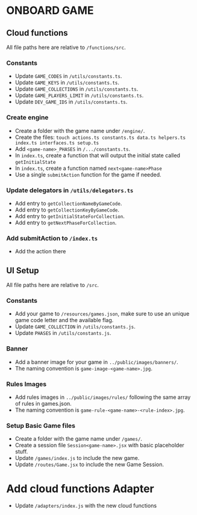 # ONBOARD GAME

## Cloud functions

All file paths here are relative to `/functions/src`.

### Constants

- Update `GAME_CODES` in `/utils/constants.ts`.
- Update `GAME_KEYS` in `/utils/constants.ts`.
- Update `GAME_COLLECTIONS` in `/utils/constants.ts`.
- Update `GAME_PLAYERS_LIMIT` in `/utils/constants.ts`.
- Update `DEV_GAME_IDS` in `/utils/constants.ts`.

### Create engine

- Create a folder with the game name under `/engine/`.
- Create the files: `touch actions.ts constants.ts data.ts helpers.ts index.ts interfaces.ts setup.ts`
- Add `<game-name>_PHASES` in `/.../constants.ts`.
- In `index.ts`, create a function that will output the initial state called `getInitialState`
- In `index.ts`, create a function named `next<game-name>Phase`
- Use a single `submitAction` function for the game if needed.

### Update delegators in `/utils/delegators.ts`

- Add entry to `getCollectionNameByGameCode`.
- Add entry to `getCollectionKeyByGameCode`.
- Add entry to `getInitialStateForCollection`.
- Add entry to `getNextPhaseForCollection`.

### Add submitAction to `/index.ts`

- Add the action there

## UI Setup

All file paths here are relative to `/src`.

### Constants

- Add your game to `/resources/games.json`, make sure to use an unique game code letter and the available flag.
- Update `GAME_COLLECTION` in `/utils/constants.js`.
- Update `PHASES` in `/utils/constants.js`.

### Banner

- Add a banner image for your game in `../public/images/banners/`.
- The naming convention is `game-image-<game-name>.jpg`.

### Rules Images

- Add rules images in `../public/images/rules/` following the same array of rules in games.json.
- The naming convention is `game-rule-<game-name>-<rule-index>.jpg`.

### Setup Basic Game files

- Create a folder with the game name under `/games/`.
- Create a session file `Session<game-name>.jsx` with basic placeholder stuff.
- Update `/games/index.js` to include the new game.
- Update `/routes/Game.jsx` to include the new Game Session.

# Add cloud functions Adapter

- Update `/adapters/index.js` with the new cloud functions
